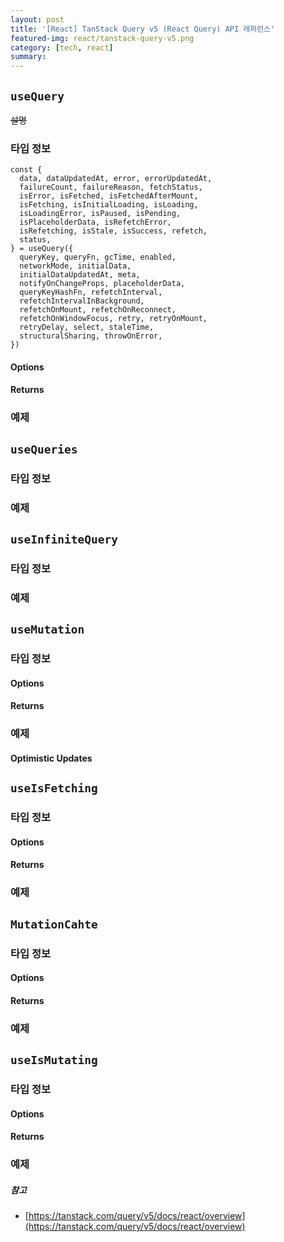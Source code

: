 ```yaml
---
layout: post
title: '[React] TanStack Query v5 (React Query) API 레퍼런스'
featured-img: react/tanstack-query-v5.png
category: [tech, react]
summary:
---
```


## `useQuery`
~~설명~~

### 타입 정보
```tsx
const {
  data, dataUpdatedAt, error, errorUpdatedAt,
  failureCount, failureReason, fetchStatus,
  isError, isFetched, isFetchedAfterMount,
  isFetching, isInitialLoading, isLoading,
  isLoadingError, isPaused, isPending,
  isPlaceholderData, isRefetchError,
  isRefetching, isStale, isSuccess, refetch,
  status,
} = useQuery({
  queryKey, queryFn, gcTime, enabled,
  networkMode, initialData,
  initialDataUpdatedAt, meta,
  notifyOnChangeProps, placeholderData,
  queryKeyHashFn, refetchInterval,
  refetchIntervalInBackground,
  refetchOnMount, refetchOnReconnect,
  refetchOnWindowFocus, retry, retryOnMount,
  retryDelay, select, staleTime,
  structuralSharing, throwOnError,
})
```

#### Options

#### Returns

### 예제

## `useQueries`

### 타입 정보

### 예제

## `useInfiniteQuery`

### 타입 정보

### 예제

## `useMutation`

### 타입 정보

#### Options

#### Returns

### 예제

#### Optimistic Updates

## `useIsFetching`

### 타입 정보

#### Options

#### Returns

### 예제

## `MutationCahte`

### 타입 정보

#### Options

#### Returns

### 예제

## `useIsMutating`

### 타입 정보

#### Options

#### Returns

### 예제

##### 참고
- [https://tanstack.com/query/v5/docs/react/overview](https://tanstack.com/query/v5/docs/react/overview)
